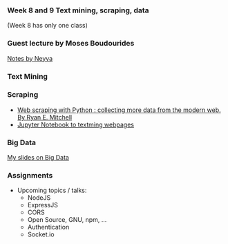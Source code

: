 ### Week 8 and 9 Text mining, scraping, data
(Week 8 has only one class)

### Guest lecture by Moses Boudourides
[Notes by Neyva](https://docs.google.com/document/d/1AouQc7w9xT3lE4KqbHiIFoPkL9JQ26HKa-gWX1jL71s)

### Text Mining

### Scraping
- [Web scraping with Python : collecting more data from the modern web. By Ryan E. Mitchell](http://bobcat.library.nyu.edu/primo-explore/fulldisplay?docid=nyu_aleph005583865&context=L&vid=NYU&search_scope=all&tab=all&lang=en_US)
- [Jupyter Notebook to textming webpages](https://www.dropbox.com/s/afq7shc32yzdbue/Text_Mining_Websites.ipynb?dl=0)

### Big Data
[My slides on Big Data](08/BigData_Blumtritt.pdf)

### Assignments
- Upcoming topics / talks:
  - NodeJS
  - ExpressJS
  - CORS
  - Open Source, GNU, npm, ...
  - Authentication
  - Socket.io
